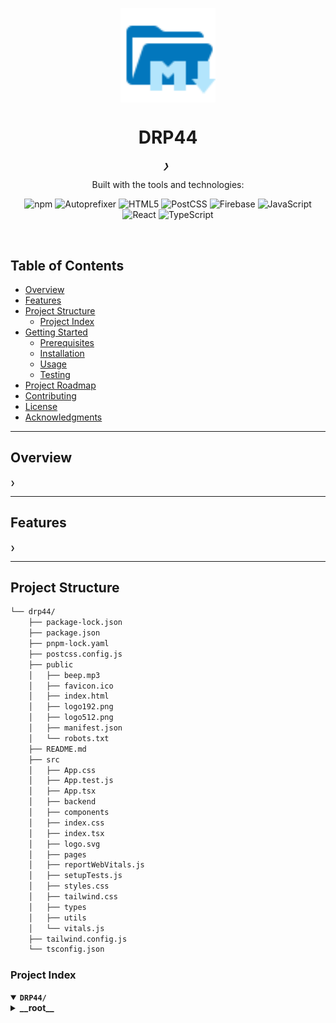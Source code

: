 <p align="center">
    <img src="https://raw.githubusercontent.com/PKief/vscode-material-icon-theme/ec559a9f6bfd399b82bb44393651661b08aaf7ba/icons/folder-markdown-open.svg" align="center" width="30%">
</p>
<p align="center"><h1 align="center">DRP44</h1></p>
<p align="center">
	<em><code>❯ </code></em>
</p>
<p align="center">
	<!-- local repository, no metadata badges. --></p>
<p align="center">Built with the tools and technologies:</p>
<p align="center">
	<img src="https://img.shields.io/badge/npm-CB3837.svg?style=default&logo=npm&logoColor=white" alt="npm">
	<img src="https://img.shields.io/badge/Autoprefixer-DD3735.svg?style=default&logo=Autoprefixer&logoColor=white" alt="Autoprefixer">
	<img src="https://img.shields.io/badge/HTML5-E34F26.svg?style=default&logo=HTML5&logoColor=white" alt="HTML5">
	<img src="https://img.shields.io/badge/PostCSS-DD3A0A.svg?style=default&logo=PostCSS&logoColor=white" alt="PostCSS">
	<img src="https://img.shields.io/badge/Firebase-FFCA28.svg?style=default&logo=Firebase&logoColor=black" alt="Firebase">
	<img src="https://img.shields.io/badge/JavaScript-F7DF1E.svg?style=default&logo=JavaScript&logoColor=black" alt="JavaScript">
	<img src="https://img.shields.io/badge/React-61DAFB.svg?style=default&logo=React&logoColor=black" alt="React">
	<img src="https://img.shields.io/badge/TypeScript-3178C6.svg?style=default&logo=TypeScript&logoColor=white" alt="TypeScript">
</p>
<br>

##  Table of Contents

- [ Overview](#-overview)
- [ Features](#-features)
- [ Project Structure](#-project-structure)
  - [ Project Index](#-project-index)
- [ Getting Started](#-getting-started)
  - [ Prerequisites](#-prerequisites)
  - [ Installation](#-installation)
  - [ Usage](#-usage)
  - [ Testing](#-testing)
- [ Project Roadmap](#-project-roadmap)
- [ Contributing](#-contributing)
- [ License](#-license)
- [ Acknowledgments](#-acknowledgments)

---

##  Overview

<code>❯ </code>

---

##  Features

<code>❯ </code>

---

##  Project Structure

```sh
└── drp44/
    ├── package-lock.json
    ├── package.json
    ├── pnpm-lock.yaml
    ├── postcss.config.js
    ├── public
    │   ├── beep.mp3
    │   ├── favicon.ico
    │   ├── index.html
    │   ├── logo192.png
    │   ├── logo512.png
    │   ├── manifest.json
    │   └── robots.txt
    ├── README.md
    ├── src
    │   ├── App.css
    │   ├── App.test.js
    │   ├── App.tsx
    │   ├── backend
    │   ├── components
    │   ├── index.css
    │   ├── index.tsx
    │   ├── logo.svg
    │   ├── pages
    │   ├── reportWebVitals.js
    │   ├── setupTests.js
    │   ├── styles.css
    │   ├── tailwind.css
    │   ├── types
    │   ├── utils
    │   └── vitals.js
    ├── tailwind.config.js
    └── tsconfig.json
```


###  Project Index
<details open>
	<summary><b><code>DRP44/</code></b></summary>
	<details> <!-- __root__ Submodule -->
		<summary><b>__root__</b></summary>
		<blockquote>
			<table>
			<tr>
				<td><b><a href='./drp44/blob/master/package-lock.json'>package-lock.json</a></b></td>
				
			</tr>
			<tr>
				<td><b><a href='./drp44/blob/master/package.json'>package.json</a></b></td>
				
			</tr>
			<tr>
				<td><b><a href='./drp44/blob/master/pnpm-lock.yaml'>pnpm-lock.yaml</a></b></td>
				
			</tr>
			<tr>
				<td><b><a href='./drp44/blob/master/postcss.config.js'>postcss.config.js</a></b></td>
				
			</tr>
			<tr>
				<td><b><a href='./drp44/blob/master/tailwind.config.js'>tailwind.config.js</a></b></td>
				
			</tr>
			<tr>
				<td><b><a href='./drp44/blob/master/tsconfig.json'>tsconfig.json</a></b></td>
				
			</tr>
			</table>
		</blockquote>
	</details>
	<details> <!-- public Submodule -->
		<summary><b>public</b></summary>
		<blockquote>
			<table>
			<tr>
				<td><b><a href='./drp44/blob/master/public\index.html'>index.html</a></b></td>
				
			</tr>
			<tr>
				<td><b><a href='./drp44/blob/master/public\manifest.json'>manifest.json</a></b></td>
				
			</tr>
			<tr>
				<td><b><a href='./drp44/blob/master/public\robots.txt'>robots.txt</a></b></td>
				
			</tr>
			</table>
		</blockquote>
	</details>
	<details> <!-- src Submodule -->
		<summary><b>src</b></summary>
		<blockquote>
			<table>
			<tr>
				<td><b><a href='./drp44/blob/master/src\App.css'>App.css</a></b></td>
				
			</tr>
			<tr>
				<td><b><a href='./drp44/blob/master/src\App.test.js'>App.test.js</a></b></td>
				
			</tr>
			<tr>
				<td><b><a href='./drp44/blob/master/src\App.tsx'>App.tsx</a></b></td>
				
			</tr>
			<tr>
				<td><b><a href='./drp44/blob/master/src\index.css'>index.css</a></b></td>
				
			</tr>
			<tr>
				<td><b><a href='./drp44/blob/master/src\index.tsx'>index.tsx</a></b></td>
				
			</tr>
			<tr>
				<td><b><a href='./drp44/blob/master/src\reportWebVitals.js'>reportWebVitals.js</a></b></td>
				
			</tr>
			<tr>
				<td><b><a href='./drp44/blob/master/src\setupTests.js'>setupTests.js</a></b></td>
				
			</tr>
			<tr>
				<td><b><a href='./drp44/blob/master/src\styles.css'>styles.css</a></b></td>
				
			</tr>
			<tr>
				<td><b><a href='./drp44/blob/master/src\tailwind.css'>tailwind.css</a></b></td>
				
			</tr>
			<tr>
				<td><b><a href='./drp44/blob/master/src\vitals.js'>vitals.js</a></b></td>
				
			</tr>
			</table>
			<details>
				<summary><b>backend</b></summary>
				<blockquote>
					<table>
					<tr>
						<td><b><a href='./drp44/blob/master/src\backend\data-models.ts'>data-models.ts</a></b></td>
						
					</tr>
					<tr>
						<td><b><a href='./drp44/blob/master/src\backend\db.tsx'>db.tsx</a></b></td>
						
					</tr>
					<tr>
						<td><b><a href='./drp44/blob/master/src\backend\firebase.config.js'>firebase.config.js</a></b></td>
						
					</tr>
					<tr>
						<td><b><a href='./drp44/blob/master/src\backend\hospitals.tsx'>hospitals.tsx</a></b></td>
						
					</tr>
					<tr>
						<td><b><a href='./drp44/blob/master/src\backend\hospitals.txt'>hospitals.txt</a></b></td>
						
					</tr>
					<tr>
						<td><b><a href='./drp44/blob/master/src\backend\metrics.js'>metrics.js</a></b></td>
						
					</tr>
					</table>
				</blockquote>
			</details>
			<details>
				<summary><b>components</b></summary>
				<blockquote>
					<table>
					<tr>
						<td><b><a href='./drp44/blob/master/src\components\BackButton.tsx'>BackButton.tsx</a></b></td>
						
					</tr>
					<tr>
						<td><b><a href='./drp44/blob/master/src\components\BackButtonInfo.tsx'>BackButtonInfo.tsx</a></b></td>
						
					</tr>
					<tr>
						<td><b><a href='./drp44/blob/master/src\components\Dictation.tsx'>Dictation.tsx</a></b></td>
						
					</tr>
					<tr>
						<td><b><a href='./drp44/blob/master/src\components\FlowChartQuestionaire.tsx'>FlowChartQuestionaire.tsx</a></b></td>
						
					</tr>
					<tr>
						<td><b><a href='./drp44/blob/master/src\components\GoogleMapsApi.tsx'>GoogleMapsApi.tsx</a></b></td>
						
					</tr>
					<tr>
						<td><b><a href='./drp44/blob/master/src\components\GoogleMapsLogic.ts'>GoogleMapsLogic.ts</a></b></td>
						
					</tr>
					<tr>
						<td><b><a href='./drp44/blob/master/src\components\HospitalDiv.tsx'>HospitalDiv.tsx</a></b></td>
						
					</tr>
					<tr>
						<td><b><a href='./drp44/blob/master/src\components\UserContext.js'>UserContext.js</a></b></td>
						
					</tr>
					</table>
				</blockquote>
			</details>
			<details>
				<summary><b>pages</b></summary>
				<blockquote>
					<table>
					<tr>
						<td><b><a href='./drp44/blob/master/src\pages\Confirmation.tsx'>Confirmation.tsx</a></b></td>
						
					</tr>
					<tr>
						<td><b><a href='./drp44/blob/master/src\pages\Details.tsx'>Details.tsx</a></b></td>
						
					</tr>
					<tr>
						<td><b><a href='./drp44/blob/master/src\pages\DisplayMaps.tsx'>DisplayMaps.tsx</a></b></td>
						
					</tr>
					<tr>
						<td><b><a href='./drp44/blob/master/src\pages\DisplayMapsP.tsx'>DisplayMapsP.tsx</a></b></td>
						
					</tr>
					<tr>
						<td><b><a href='./drp44/blob/master/src\pages\Error.tsx'>Error.tsx</a></b></td>
						
					</tr>
					<tr>
						<td><b><a href='./drp44/blob/master/src\pages\FlowChart.tsx'>FlowChart.tsx</a></b></td>
						
					</tr>
					<tr>
						<td><b><a href='./drp44/blob/master/src\pages\HomeScreen.tsx'>HomeScreen.tsx</a></b></td>
						
					</tr>
					<tr>
						<td><b><a href='./drp44/blob/master/src\pages\HospitalScreen.tsx'>HospitalScreen.tsx</a></b></td>
						
					</tr>
					<tr>
						<td><b><a href='./drp44/blob/master/src\pages\Info.tsx'>Info.tsx</a></b></td>
						
					</tr>
					<tr>
						<td><b><a href='./drp44/blob/master/src\pages\NoneOfTheAbove.tsx'>NoneOfTheAbove.tsx</a></b></td>
						
					</tr>
					<tr>
						<td><b><a href='./drp44/blob/master/src\pages\One.tsx'>One.tsx</a></b></td>
						
					</tr>
					<tr>
						<td><b><a href='./drp44/blob/master/src\pages\Presentation.tsx'>Presentation.tsx</a></b></td>
						
					</tr>
					<tr>
						<td><b><a href='./drp44/blob/master/src\pages\RedPatients.tsx'>RedPatients.tsx</a></b></td>
						
					</tr>
					<tr>
						<td><b><a href='./drp44/blob/master/src\pages\RegisterHospital.tsx'>RegisterHospital.tsx</a></b></td>
						
					</tr>
					<tr>
						<td><b><a href='./drp44/blob/master/src\pages\SuccessfulHospitalRegistration.tsx'>SuccessfulHospitalRegistration.tsx</a></b></td>
						
					</tr>
					</table>
				</blockquote>
			</details>
			<details>
				<summary><b>types</b></summary>
				<blockquote>
					<table>
					<tr>
						<td><b><a href='./drp44/blob/master/src\types\BackInterface.ts'>BackInterface.ts</a></b></td>
						
					</tr>
					<tr>
						<td><b><a href='./drp44/blob/master/src\types\BackInterfaceInfo.ts'>BackInterfaceInfo.ts</a></b></td>
						
					</tr>
					<tr>
						<td><b><a href='./drp44/blob/master/src\types\FlowChartInterface.ts'>FlowChartInterface.ts</a></b></td>
						
					</tr>
					<tr>
						<td><b><a href='./drp44/blob/master/src\types\global.d.ts'>global.d.ts</a></b></td>
						
					</tr>
					<tr>
						<td><b><a href='./drp44/blob/master/src\types\HospitalDetails.ts'>HospitalDetails.ts</a></b></td>
						
					</tr>
					<tr>
						<td><b><a href='./drp44/blob/master/src\types\presentation.ts'>presentation.ts</a></b></td>
						
					</tr>
					<tr>
						<td><b><a href='./drp44/blob/master/src\types\question.ts'>question.ts</a></b></td>
						
					</tr>
					<tr>
						<td><b><a href='./drp44/blob/master/src\types\speech-recognition.d.ts'>speech-recognition.d.ts</a></b></td>
						
					</tr>
					<tr>
						<td><b><a href='./drp44/blob/master/src\types\stringWithImage.ts'>stringWithImage.ts</a></b></td>
						
					</tr>
					</table>
				</blockquote>
			</details>
			<details>
				<summary><b>utils</b></summary>
				<blockquote>
					<table>
					<tr>
						<td><b><a href='./drp44/blob/master/src\utils\button.ts'>button.ts</a></b></td>
						
					</tr>
					<tr>
						<td><b><a href='./drp44/blob/master/src\utils\category.enum.ts'>category.enum.ts</a></b></td>
						
					</tr>
					<tr>
						<td><b><a href='./drp44/blob/master/src\utils\gemini.ts'>gemini.ts</a></b></td>
						
					</tr>
					<tr>
						<td><b><a href='./drp44/blob/master/src\utils\select_flowchart.ts'>select_flowchart.ts</a></b></td>
						
					</tr>
					</table>
					<details>
						<summary><b>flowcharts</b></summary>
						<blockquote>
							<table>
							<tr>
								<td><b><a href='./drp44/blob/master/src\utils\flowcharts\abdominal_pain_in_adults.ts'>abdominal_pain_in_adults.ts</a></b></td>
								
							</tr>
							<tr>
								<td><b><a href='./drp44/blob/master/src\utils\flowcharts\back_pain.ts'>back_pain.ts</a></b></td>
								
							</tr>
							<tr>
								<td><b><a href='./drp44/blob/master/src\utils\flowcharts\chest_pain.ts'>chest_pain.ts</a></b></td>
								
							</tr>
							<tr>
								<td><b><a href='./drp44/blob/master/src\utils\flowcharts\children.ts'>children.ts</a></b></td>
								
							</tr>
							<tr>
								<td><b><a href='./drp44/blob/master/src\utils\flowcharts\none_of_the_above.ts'>none_of_the_above.ts</a></b></td>
								
							</tr>
							</table>
						</blockquote>
					</details>
				</blockquote>
			</details>
		</blockquote>
	</details>
</details>

---
##  Getting Started

###  Prerequisites

Before getting started with drp44, ensure your runtime environment meets the following requirements:

- **Programming Language:** TypeScript
- **Package Manager:** Npm


###  Installation

Install drp44 using one of the following methods:

**Build from source:**

1. Clone the drp44 repository:
```sh
❯ git clone ../drp44
```

2. Navigate to the project directory:
```sh
❯ cd drp44
```

3. Install the project dependencies:


**Using `npm`** &nbsp; [<img align="center" src="https://img.shields.io/badge/npm-CB3837.svg?style={badge_style}&logo=npm&logoColor=white" />](https://www.npmjs.com/)

```sh
❯ npm install
```




###  Usage
Run drp44 using the following command:
**Using `npm`** &nbsp; [<img align="center" src="https://img.shields.io/badge/npm-CB3837.svg?style={badge_style}&logo=npm&logoColor=white" />](https://www.npmjs.com/)

```sh
❯ npm start
```


###  Testing
Run the test suite using the following command:
**Using `npm`** &nbsp; [<img align="center" src="https://img.shields.io/badge/npm-CB3837.svg?style={badge_style}&logo=npm&logoColor=white" />](https://www.npmjs.com/)

```sh
❯ npm test
```


---
##  Project Roadmap

<!-- - [X] **`Task 1`**: <strike>Implement feature one.</strike>
- [ ] **`Task 2`**: Implement feature two.
- [ ] **`Task 3`**: Implement feature three. -->

---

##  Contributing

- **💬 [Join the Discussions](https://LOCAL//drp44/discussions)**: Share your insights, provide feedback, or ask questions.
- **🐛 [Report Issues](https://LOCAL//drp44/issues)**: Submit bugs found or log feature requests for the `drp44` project.
- **💡 [Submit Pull Requests](https://LOCAL//drp44/blob/main/CONTRIBUTING.md)**: Review open PRs, and submit your own PRs.

<details closed>
<summary>Contributing Guidelines</summary>

1. **Fork the Repository**: Start by forking the project repository to your LOCAL account.
2. **Clone Locally**: Clone the forked repository to your local machine using a git client.
   ```sh
   git clone ./drp44/
   ```
3. **Create a New Branch**: Always work on a new branch, giving it a descriptive name.
   ```sh
   git checkout -b new-feature-x
   ```
4. **Make Your Changes**: Develop and test your changes locally.
5. **Commit Your Changes**: Commit with a clear message describing your updates.
   ```sh
   git commit -m 'Implemented new feature x.'
   ```
6. **Push to LOCAL**: Push the changes to your forked repository.
   ```sh
   git push origin new-feature-x
   ```
7. **Submit a Pull Request**: Create a PR against the original project repository. Clearly describe the changes and their motivations.
8. **Review**: Once your PR is reviewed and approved, it will be merged into the main branch. Congratulations on your contribution!
</details>

<details closed>
<summary>Contributor Graph</summary>
<br>
<p align="left">
   <a href="https://LOCAL{//drp44/}graphs/contributors">
      <img src="https://contrib.rocks/image?repo=/drp44">
   </a>
</p>
</details>

---

---
